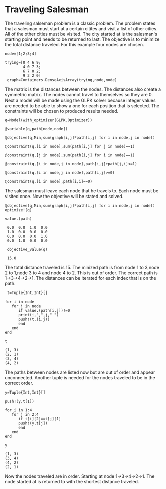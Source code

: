 # Traveling Salesman

The traveling salseman problem is a classic problem.  The problem states that a salesman must start at a certain 
citites and visit a list of other cities.  All of the other cities must be visited.  The city started at is the salesman's
starting point and needs to be returned to last.  The objective is to minimize the total distance traveled.  For this 
example four nodes are chosen.
```
node=[1;2;3;4]

trying=[0 4 6 9;
        4 0 7 3;
        6 7 0 2;
        9 3 2 0]
 graph=Containers.DenseAxisArray(trying,node,node)
```
The matrix is the distances between the nodes.  The distances also create a symmetric matrix.  The nodes cannot travel to 
themselves so they are 0.  Next a model will be made using the GLPK solver because integer values are needed to be able 
to show a one for each position that is selected.  The constraints will be chosen to produced results needed.
```
q=Model(with_optimizer(GLPK.Optimizer))

@variable(q,path[node,node])

@objective(q,Min,sum(graph[i,j]*path[i,j] for i in node,j in node))

@constraint(q,[i in node],sum(path[i,j] for j in node)==1)

@constraint(q,[j in node],sum(path[i,j] for i in node)==1)
 
@constraint(q,[i in node,j in node],path[i,j]+path[j,i]<=1)
 
@constraint(q,[i in node,j in node],path[i,j]>=0)
 
@constraint(q,[i in node],path[i,i]==0)
```
The salesman must leave each node that he travels to.  Each node must be visited once.  Now the objective will be stated and 
solved.
```
@objective(q,Min,sum(graph[i,j]*path[i,j] for i in node,j in node))
optimize!(q)

value.(path)
 
 0.0  0.0  1.0  0.0
 1.0  0.0  0.0  0.0
 0.0  0.0  0.0  1.0
 0.0  1.0  0.0  0.0
 
 objective_value(q)
 
 15.0
 ```
 The total distance traveled is 15.  The minized path is from node 1 to 3,node 2 to 1,node 3 to 4 and node 4 to 2. 
 This is out of order.  The correct path is 1->3->4->2->1.  The distances can be iterated for each index that is on the path.
 ```
  t=Tuple{Int,Int}[]
 
for i in node
    for j in node
       if value.(path[i,j])!=0
       print(i,",",j," ")
       push!(t,(i,j))
       end
    end
end
       
t

 (1, 3)
 (2, 1)
 (3, 4)
 (4, 2)
 ```
 The paths between nodes are listed now but are out of order and appear unconnected.  Another tuple is needed for the 
 nodes traveled to be in the correct order.
 ```
 y=Tuple{Int,Int}[]
 
push!(y,t[1])
  
for i in 1:4
    for j in 2:4
       if t[i][2]==t[j][1]
       push!(y,t[j])
       end
    end
end
       
y

 (1, 3)
 (3, 4)
 (4, 2)
 (2, 1)
 ```
 Now the nodes traveled are in order.  Starting at node 1->3->4->2->1.  The node started at is returned to with the 
 shortest distance traveled.
